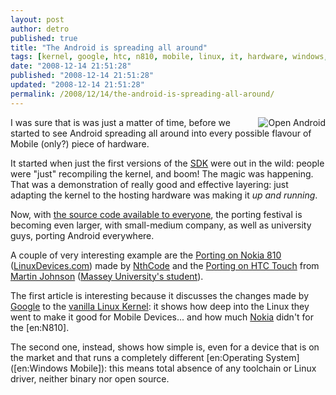 ```yaml
---
layout: post
author: detro
published: true
title: "The Android is spreading all around"
tags: [kernel, google, htc, n810, mobile, linux, it, hardware, windows, curiosity, english, touch, android, porting]
date: "2008-12-14 21:51:28"
published: "2008-12-14 21:51:28"
updated: "2008-12-14 21:51:28"
permalink: /2008/12/14/the-android-is-spreading-all-around/
---
```


<img src="http://source.android.com/_/rsrc/1224547124755/Home/os-bot-launch2.png" alt="Open Android" align="right" />I was sure that is was just a matter of time, before we started to see Android spreading all around into every possible flavour of Mobile (only?) piece of hardware.

It started when just the first versions of the <a href="http://code.google.com/intl/und/android/download_list.html">SDK</a> were out in the wild: people were "just" recompiling the kernel, and boom! The magic was happening. That was a demonstration of really good and effective layering: just adapting the kernel to the hosting hardware was making it <em>up and running</em>.

Now, with <a href="http://source.android.com/">the source code available to everyone</a>, the porting festival is becoming even larger, with small-medium company, as well as university guys, porting Android everywhere.

<!--more-->
A couple of very interesting example are the <a href="http://www.linuxdevices.com/news/NS3641439368.html">Porting on Nokia 810</a> (<a href="http://www.linuxdevices.com/">LinuxDevices.com</a>) made by <a href="http://www.nthcode.com/pubs/porting-android-to-a-new-device.html">NthCode</a> and the <a href="http://androidguys.com/?p=3070">Porting on HTC Touch</a> from <a href="http://forum.xda-developers.com/showthread.php?t=382265">Martin Johnson</a> (<a href="http://it029000.massey.ac.nz/vogue/">Massey University's student</a>).

The first article is interesting because it discusses the changes made by <a href="http://www.google.com">Google</a> to the <a href="http://www.kernel.org/">vanilla Linux Kernel</a>: it shows how deep into the Linux they went to make it good for Mobile Devices... and how much <a href="http://www.nokia.com">Nokia</a> didn't for the [en:N810].

The second one, instead, shows how simple is, even for a device that is on the market and that runs a completely different [en:Operating System] ([en:Windows Mobile]): this means total absence of any toolchain or Linux driver, neither binary nor open source.
